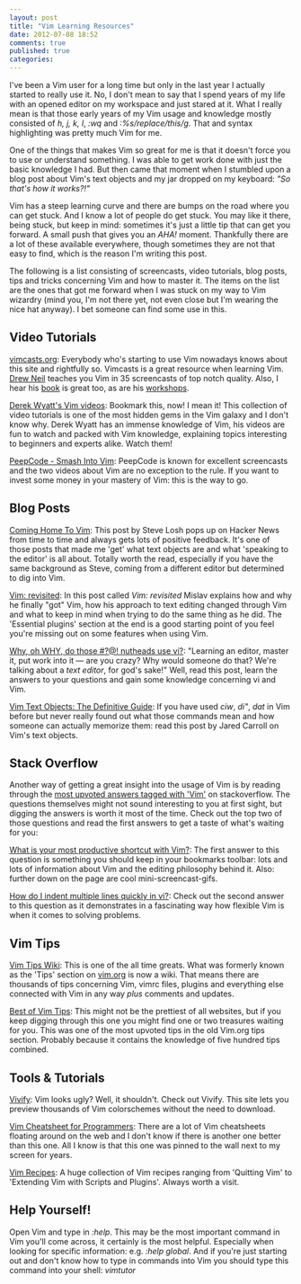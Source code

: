 ```yaml
---
layout: post
title: "Vim Learning Resources"
date: 2012-07-08 18:52
comments: true
published: true
categories: 
---
```


I've been a Vim user for a long time but only in the last year I actually
started to really use it. No, I don't mean to say that I spend years of my
life with an opened editor on my workspace and just stared at it. What I really
mean is that those early years of my Vim usage and knowledge mostly consisted
of *h, j, k, l*, *:wq* and *:%s/replace/this/g*. That and syntax highlighting was
pretty much Vim for me. 

One of the things that makes Vim so great for me is that it doesn't force you to
use or understand something. I was able to get work done with just the basic
knowledge I had. But then came that moment when I stumbled upon a
blog post about Vim's text objects and my jar dropped on my keyboard: *"So
that's how it works?!"*

Vim has a steep learning curve and there are bumps on the road where you can get
stuck. And I know a lot of people do get stuck. You may like it there, being
stuck, but keep in mind: sometimes it's just a little tip that can get you
forward. A small push that gives you an *AHA!* moment. Thankfully there are a
lot of these available everywhere, though sometimes they are not that
easy to find, which is the reason I'm writing this post.

The following is a list consisting of screencasts, video tutorials, blog posts,
tips and tricks concerning Vim and how to master it. The items on the list are
the ones that got me forward when I was stuck on my way to Vim wizardry (mind
you, I'm not there yet, not even close but I'm wearing the nice hat anyway). I
bet someone can find some use in this.
<!-- more -->

## Video Tutorials

[vimcasts.org](http://www.vimcasts.org "Vimcasts.org"): 
Everybody who's starting to use Vim nowadays knows about this site and rightfully so.
Vimcasts is a great resource when learning Vim. [Drew Neil](http://drewneil.com "Drew Neil")
teaches you Vim in 35 screencasts of top notch quality. Also, I
hear his [book](http://pragprog.com/book/dnvim/practical-vim "Practical Vim") is
great too, as are his [workshops](http://lanyrd.com/profile/nelstrom/sessions/
"Vimcasts workshops").

[Derek Wyatt's Vim videos](http://http://www.derekwyatt.org/vim/vim-tutorial-videos/ "Derek Wyatt's Vim Tutorial Videos"):
Bookmark this, now! I mean it! This collection of video tutorials is one of the
most hidden gems in the Vim galaxy and I don't know why. Derek Wyatt has an
immense knowledge of Vim, his videos are fun to watch and packed with Vim
knowledge, explaining topics interesting to beginners and experts alike. Watch
them!

[PeepCode - Smash Into Vim](https://peepcode.com/products/smash-into-vim-i "Smash Into Vim"):
PeepCode is known for excellent screencasts and the two videos about Vim are no
exception to the rule. If you want to invest some money in your mastery of Vim:
this is the way to go.

## Blog Posts

[Coming Home To Vim](http://stevelosh.com/blog/2010/09/coming-home-to-vim/ "Steve Losh - Coming Home To Vim"):
This post by Steve Losh pops up on Hacker News from time to time and always gets
lots of positive feedback. It's one of those posts that made me 'get'
what text objects are and what 'speaking to the editor' is all about. Totally
worth the read, especially if you have the same background as Steve, coming from
a different editor but determined to dig into Vim.

[Vim: revisited](http://mislav.uniqpath.com/2011/12/vim-revisited/ "Mislav Marohnić - Vim: revisited"):
In this post called *Vim: revisited* Mislav explains how and why he finally
"got" Vim, how his approach to text editing changed through Vim and what to keep
in mind when trying to do the same thing as he did. The 'Essential
plugins' section at the end is a good starting point of you feel you're missing
out on some features when using Vim.

[Why, oh WHY, do those #?@! nutheads use vi?](http://www.viemu.com/a-why-vi-vim.html "Why, oh WHY, do those #?@! nutheads use vi?"):
"Learning an editor, master it, put work into it — are you crazy? Why would
someone do that? We're talking about a *text editor*, for god's sake!" Well,
read this post, learn the answers to your questions and gain some knowledge
concerning vi and Vim.

[Vim Text Objects: The Definitive Guide](http://blog.carbonfive.com/2011/10/17/vim-text-objects-the-definitive-guide/ "Vim Text Objects: The Definitive Guide"):
If you have used *ciw*, *di"*, *dat* in Vim before but never really found out
what those commands mean and how someone can actually memorize them: read this
post by Jared Carroll on Vim's text objects.

## Stack Overflow

Another way of getting a great insight into the usage of Vim is by reading
through the [most upvoted answers tagged with 'Vim'](http://stackoverflow.com/questions/tagged/vim?sort=votes&pagesize=15 "Most upvoted Vim questions")
on stackoverflow. The questions themselves might not sound interesting to you at
first sight, but digging the answers is worth it most of the time. Check out the
top two of those questions and read the first answers to get a taste of what's
waiting for you:

[What is your most productive shortcut with Vim?](http://stackoverflow.com/questions/1218390/what-is-your-most-productive-shortcut-with-vim "Stack Overflow - What is your most productive shortcut with Vim?"):
The first answer to this question is something you should keep in your bookmarks
toolbar: lots and lots of information about Vim and the editing philosophy
behind it. Also: further down on the page are cool mini-screencast-gifs.

[How do I indent multiple lines quickly in vi?](http://stackoverflow.com/questions/235839/how-do-i-indent-multiple-lines-quickly-in-vi "How do I indent multiple lines quickly in vi?"):
Check out the second answer to this question as it demonstrates in a fascinating
way how flexible Vim is when it comes to solving problems.

## Vim Tips

[Vim Tips Wiki](http://vim.wikia.com/wiki/Vim_Tips_Wiki "Vim Tips Wiki"):
This is one of the all time greats. What was formerly known as the 'Tips' section
on [vim.org](http://www.vim.org "Vim.org") is now a wiki. That means there are
thousands of tips concerning Vim, vimrc files, plugins and everything else
connected with Vim in any way *plus* comments and updates.

[Best of Vim Tips](http://www.rayninfo.co.uk/vimtips.html "Best of Vim Tips"):
This might not be the prettiest of all websites, but if you keep digging through
this one you might find one or two treasures waiting for you. This was
one of the most upvoted tips in the old Vim.org tips section. Probably because
it contains the knowledge of five hundred tips combined.

## Tools & Tutorials

[Vivify](http://bytefluent.com/vivify/ "Vivify"): Vim looks ugly? Well, it
shouldn't. Check out Vivify. This site lets you preview thousands of Vim
colorschemes without the need to download.

[Vim Cheatsheet for Programmers](http://michael.peopleofhonoronly.com/vim/ "Vim Cheatsheet for Programmers"):
There are a lot of Vim cheatsheets floating around
on the web and I don't know if there is another one better than this one. All I
know is that this one was pinned to the wall next to my screen for years.

[Vim Recipes](http://vim.runpaint.org/toc/ "Vim Recipes"): A huge collection of
Vim recipes ranging from 'Quitting Vim' to 'Extending Vim with Scripts and
Plugins'. Always worth a visit.

## Help Yourself!

Open Vim and type in *:help*. This may be the most important command in Vim
you'll come across, it certainly is the most helpful. Especially when looking
for specific information: e.g. *:help global*. And if you're just starting out
and don't know how to type in commands into Vim you should type this command
into your shell: *vimtutor*

